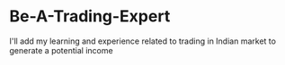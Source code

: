 # Be-A-Trading-Expert
I'll add my learning and experience related to trading in Indian market to generate a potential income
